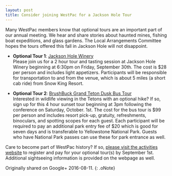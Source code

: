 ```yaml
---
layout: post
title: Consider joining WestPac for a Jackson Hole Tour
---
```


Many WestPac members know that optional tours are an important part of our annual meeting.  We hear and share stories about haunted mines, fishing boat expeditions, and glass gardens.  The Local Arrangements Committee hopes the tours offered this fall in Jackson Hole will not disappoint.

- **Optional Tour 1**:  [Jackson Hole Winery](http://jacksonholewinery.com/)  
 Please join us for a 2 hour tour and tasting session at Jackson Hole Winery beginning at 6:30pm on Friday, September 30th.  The cost is $28 per person and includes light appetizers.  Participants will  be responsible for transportation to and from the venue, which is about 5 miles (a short cab ride) from Snow King Resort.

- **Optional Tour 2**:  [BrushBuck Grand Teton Dusk Bus Tour](http://www.brushbucktours.com/grand-teton-tours/grand-teton-dawn-or-dusk-four-hour-tour/)  
Interested in wildlife viewing in the Tetons with an optional hike?  If so, sign up for this 4 hour sunset tour beginning at 3pm following the conference on Saturday, October. 1st.  The cost for the bus tour is $99 per person and includes resort pick-up, gratuity, refreshments, binoculars, and spotting scopes for each guest.  Each participant will be required to pay an additional park entry fee of $20 which is good for seven days and is transferable to Yellowstone National Park. Guests who have National Park passes can use these for park entrance as well.

Care to become part of WestPac history?  If so, [please visit the activities website](http://www.aallnet.org/chapter/westpac/thisyear/activities.asp) to register and pay for your optional tour(s) by September 1st.  Additional sightseeing information is provided on the webpage as well.

Originally shared on Google+ 2016-08-11.
{: .oNote}
